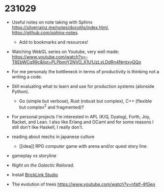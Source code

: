 # 231029

- Useful notes on note taking with Sphinx <https://silverrainz.me/notes/docutils/index.html>, <https://github.com/sphinx-notes>.
  - Add to bookmarks and resources!

- Watching WebGL series on Youtube, very well made: <https://www.youtube.com/watch?v=-T6EbWCq99c&list=PLPbmjY2NVO_X1U1JzLxLDdRn4NmtxyQQo>  

- For me personaly the bottleneck in terms of productivity is thinking not a writing a code.
- Still evaluating what to learn and use for production systems (alonside Python).
  - Go (simple but verbose), Rust (robust but complex), C++ (flexible but complex<sup>2</sup> and fragmented)?
- For personal projects I'm interested in  APL (K/Q, Dyalog), Forth, Joy, Racket, and Lean. I also like Erlang and OCaml and for some reasons I still don't like Haskell, I really don't.  

- reading about mechs in japanese culture
  - [[idea]] RPG computer game with arena and/or quest story line

- gameplay vs storyline

- *Night on the Galactic Railorad*.
- Install [BrickLink Studio](https://www.bricklink.com/v3/studio/download.page)

- The evolution of trees <https://www.youtube.com/watch?v=nfatf-4fGeo>
